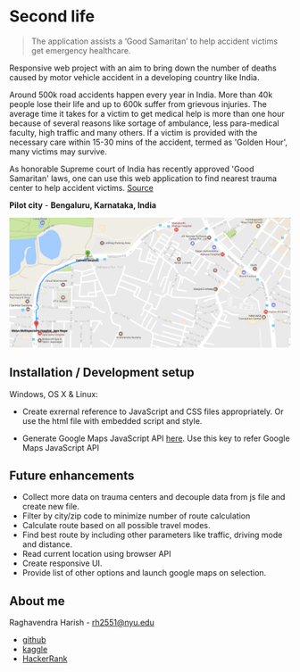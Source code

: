 # Second life 
> The application assists a ‘Good Samaritan’ to help accident victims get emergency healthcare.     

Responsive web project with an aim to bring down the number of deaths caused by motor vehicle accident in a developing country like India.

Around 500k road accidents happen every year in India. More than 40k people lose their life and up to 600k suffer from grievous injuries. The average time it takes for a victim to get medical help is more than one hour because of several reasons like sortage of ambulance, less para-medical faculty, high traffic and many others. If a victim is provided with the necessary care within 15-30 mins of the accident, termed as 'Golden Hour', many victims may survive.

As honorable Supreme court of India has recently approved 'Good Samaritan' laws, one can use this web application to find nearest trauma center to help accident victims. [Source](http://timesofindia.indiatimes.com/india/Supreme-Court-approves-Centres-guidelines-to-protect-good-samaritans/articleshow/51611949.cms)

**Pilot city** - **Bengaluru, Karnataka, India**


![](Screen_capture.png)

## Installation / Development setup

Windows, OS X & Linux:

* Create exrernal reference to JavaScript and CSS files appropriately. 
Or use the html file with embedded script and style. 

* Generate Google Maps JavaScript API [here](https://developers.google.com/maps/documentation/javascript/get-api-key). Use this key to refer Google Maps JavaScript API 

## Future enhancements

* Collect more data on trauma centers and decouple data from js file and create new file. 
* Filter by city/zip code to minimize number of route calculation
* Calculate route based on all possible travel modes. 
* Find best route by including other parameters like traffic, driving mode and distance. 
* Read current location using browser API
* Create responsive UI. 
* Provide list of other options and launch google maps on selection.

## About me

Raghavendra Harish  - rh2551@nyu.edu

* [github](https://github.com/Raghav2018/)
* [kaggle](https://www.kaggle.com/raghav2018)
* [HackerRank](https://www.hackerrank.com/rh2551)


